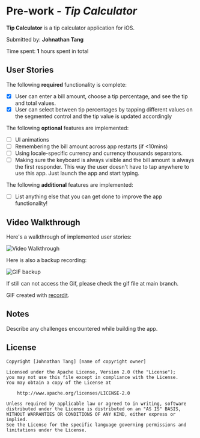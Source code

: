 # Pre-work - *Tip Calculator*

**Tip Calculator** is a tip calculator application for iOS.

Submitted by: **Johnathan Tang**

Time spent: **1** hours spent in total

## User Stories

The following **required** functionality is complete:

* [x] User can enter a bill amount, choose a tip percentage, and see the tip and total values.
* [x] User can select between tip percentages by tapping different values on the segmented control and the tip value is updated accordingly

The following **optional** features are implemented:

* [ ] UI animations
* [ ] Remembering the bill amount across app restarts (if <10mins)
* [ ] Using locale-specific currency and currency thousands separators.
* [ ] Making sure the keyboard is always visible and the bill amount is always the first responder. This way the user doesn't have to tap anywhere to use this app. Just launch the app and start typing.

The following **additional** features are implemented:

- [ ] List anything else that you can get done to improve the app functionality!

## Video Walkthrough

Here's a walkthrough of implemented user stories:

<img src='http://g.recordit.co/VRPgpxs3nr.gif' title='Video Walkthrough' width='' alt='Video Walkthrough' />


Here is also a backup recording:

<img src="https://s2.loli.net/2022/01/18/HK2UEus3Xlr4ZhM.gif" title='GIF backup'>

If still can not access the Gif, please check the gif file at main branch.

GIF created with [recordit](https://recordit.co/).

## Notes

Describe any challenges encountered while building the app.

## License

    Copyright [Johnathan Tang] [name of copyright owner]

    Licensed under the Apache License, Version 2.0 (the "License");
    you may not use this file except in compliance with the License.
    You may obtain a copy of the License at

        http://www.apache.org/licenses/LICENSE-2.0

    Unless required by applicable law or agreed to in writing, software
    distributed under the License is distributed on an "AS IS" BASIS,
    WITHOUT WARRANTIES OR CONDITIONS OF ANY KIND, either express or implied.
    See the License for the specific language governing permissions and
    limitations under the License.
